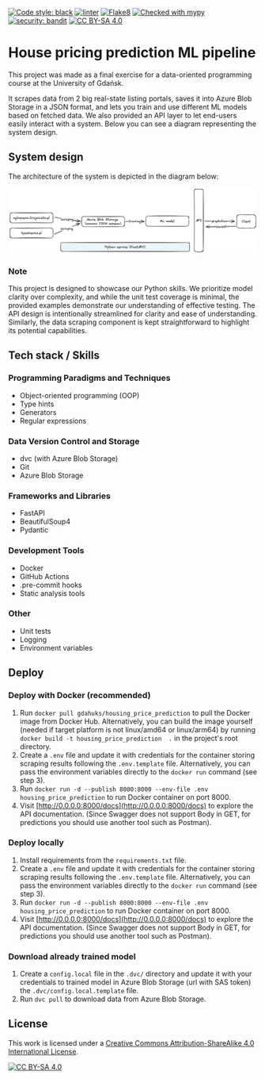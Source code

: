 [![Code style: black](https://img.shields.io/badge/Code_style-black-black
)](https://github.com/psf/black)
[![linter](https://img.shields.io/badge/1st__Linter-PyLint-9acd32
)](https://github.com/pylint-dev/pylint)
[![Flake8](https://img.shields.io/badge/2nd__Linter-Flake8-ADD8E6
)](https://github.com/PyCQA/flake8)
[![Checked with mypy](https://img.shields.io/badge/Types_check-MyPy-blue
)](https://mypy-lang.org/)
[![security: bandit](https://img.shields.io/badge/Security-bandit-yellow)](https://github.com/PyCQA/bandit)
[![CC BY-SA 4.0][cc-by-sa-shield]][cc-by-sa]

# House pricing prediction ML pipeline

This project was made as a final exercise for a data-oriented programming course at the University of Gdańsk.

It scrapes data from 2 big real-state listing portals, saves it into Azure Blob Storage in a JSON format, and lets you train and use different ML models based on fetched data. We also provided an API layer to let end-users easily interact with a system. Below you can see a diagram representing the system design.

## System design

The architecture of the system is depicted in the diagram below:

![system diagram](./assets/system_design.jpeg)

### Note

This project is designed to showcase our Python skills. We prioritize model clarity over complexity, and while the unit test coverage is minimal, the provided examples demonstrate our understanding of effective testing. The API design is intentionally streamlined for clarity and ease of understanding. Similarly, the data scraping component is kept straightforward to highlight its potential capabilities.

## Tech stack / Skills

### Programming Paradigms and Techniques

- Object-oriented programming (OOP)
- Type hints
- Generators
- Regular expressions

### Data Version Control and Storage

- dvc (with Azure Blob Storage)
- Git
- Azure Blob Storage

### Frameworks and Libraries

- FastAPI
- BeautifulSoup4
- Pydantic

### Development Tools

- Docker
- GitHub Actions
- .pre-commit hooks
- Static analysis tools

### Other

- Unit tests
- Logging
- Environment variables

## Deploy

### Deploy with Docker (recommended)

1. Run `docker pull gdahuks/housing_price_prediction` to pull the Docker image from Docker Hub. Alternatively, you can build the image yourself (needed if target platform is not linux/amd64 or linux/arm64) by running `docker build -t housing_price_prediction  .` in the project's root directory.
2. Create a `.env` file and update it with credentials for the container storing scraping results following the `.env.template` file. Alternatively, you can pass the environment variables directly to the `docker run` command (see step 3).
3. Run `docker run -d --publish 8000:8000 --env-file .env housing_price_prediction` to run Docker container on port 8000.
4. Visit [http://0.0.0.0:8000/docs](http://0.0.0.0:8000/docs) to explore the API documentation. (Since Swagger does not support Body in GET, for predictions you should use another tool such as Postman).


### Deploy locally

1. Install requirements from the `requirements.txt` file.
2. Create a `.env` file and update it with credentials for the container storing scraping results following the `.env.template` file. Alternatively, you can pass the environment variables directly to the `docker run` command (see step 3).
3. Run `docker run -d --publish 8000:8000 --env-file .env housing_price_prediction` to run Docker container on port 8000.
4. Visit [http://0.0.0.0:8000/docs](http://0.0.0.0:8000/docs) to explore the API documentation. (Since Swagger does not support Body in GET, for predictions you should use another tool such as Postman).


### Download already trained model

1. Create a `config.local` file in the `.dvc/` directory and update it with your credentials to trained model in Azure Blob Storage (url with SAS token) the `.dvc/config.local.template` file.
2. Run `dvc pull` to download data from Azure Blob Storage.

## License

This work is licensed under a
[Creative Commons Attribution-ShareAlike 4.0 International License][cc-by-sa].

[![CC BY-SA 4.0][cc-by-sa-image]][cc-by-sa]

[cc-by-sa]: http://creativecommons.org/licenses/by-sa/4.0/
[cc-by-sa-image]: https://licensebuttons.net/l/by-sa/4.0/88x31.png
[cc-by-sa-shield]: https://img.shields.io/badge/License-CC%20BY--SA%204.0-lightgrey.svg
